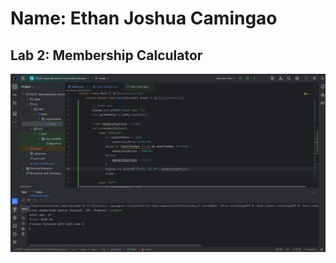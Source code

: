 # Name: Ethan Joshua Camingao
## Lab 2: Membership Calculator

<img src="https://github.com/ethan-josh/FECP-Java-Session1-ControlStructures/blob/main/screenshot2.png"/>